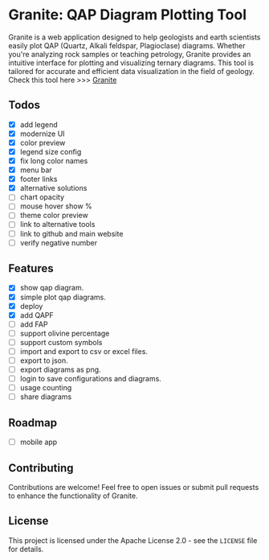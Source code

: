 # Granite: QAP Diagram Plotting Tool

Granite is a web application designed to help geologists and earth scientists easily plot QAP (Quartz, Alkali feldspar, Plagioclase) diagrams. Whether you're analyzing rock samples or teaching petrology, Granite provides an intuitive interface for plotting and visualizing ternary diagrams. This tool is tailored for accurate and efficient data visualization in the field of geology.
Check this tool here >>> [Granite](https://dev4geo-granite.vercel.app/)

## Todos

- [x] add legend
- [x] modernize UI
- [x] color preview 
- [x] legend size config
- [x] fix long color names
- [x] menu bar
- [x] footer links
- [x] alternative solutions
- [ ] chart opacity
- [ ] mouse hover show %
- [ ] theme color preview 
- [ ] link to alternative tools
- [ ] link to github and main website
- [ ] verify negative number

## Features

- [x] show qap diagram.
- [x] simple plot qap diagrams.
- [x] deploy 
- [x] add QAPF 
- [ ] add FAP 
- [ ] support olivine percentage
- [ ] support custom symbols
- [ ] import and export to csv or excel files.
- [ ] export to json.
- [ ] export diagrams as png.
- [ ] login to save configurations and diagrams.
- [ ] usage counting
- [ ] share diagrams

## Roadmap

- [ ] mobile app

## Contributing

Contributions are welcome! Feel free to open issues or submit pull requests to enhance the functionality of Granite.

## License

This project is licensed under the Apache License 2.0 - see the `LICENSE` file for details.

